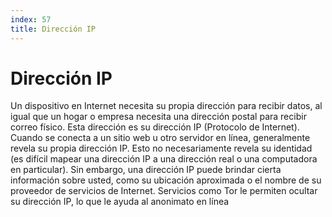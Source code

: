 ```yaml
---
index: 57
title: Dirección IP
---
```

# Dirección IP 

Un dispositivo en Internet necesita su propia dirección para recibir datos, al igual que un hogar o empresa necesita una dirección postal para recibir correo físico. Esta dirección es su dirección IP (Protocolo de Internet). Cuando se conecta a un sitio web u otro servidor en línea, generalmente revela su propia dirección IP. Esto no necesariamente revela su identidad (es difícil mapear una dirección IP a una dirección real o una computadora en particular). Sin embargo, una dirección IP puede brindar cierta información sobre usted, como su ubicación aproximada o el nombre de su proveedor de servicios de Internet. Servicios como Tor le permiten ocultar su dirección IP, lo que le ayuda al anonimato en línea